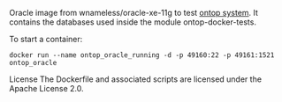 Oracle image from wnameless/oracle-xe-11g to test [ontop system](https://github.com/ontop/ontop). It contains the databases used inside the module ontop-docker-tests.

To start a container:
```
docker run --name ontop_oracle_running -d -p 49160:22 -p 49161:1521 ontop_oracle
```
License
The Dockerfile and associated scripts are licensed under the Apache License 2.0. 